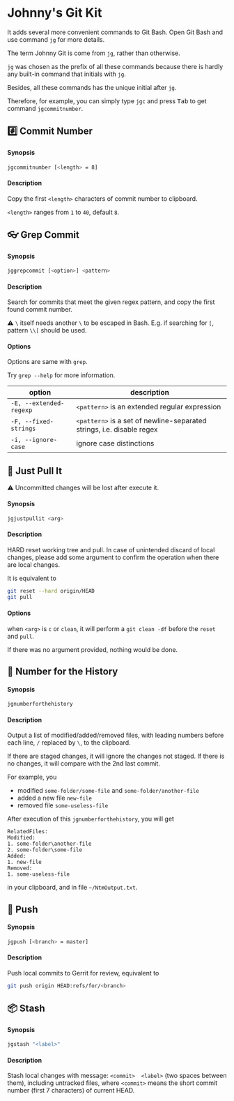 # Johnny's Git Kit

It adds several more convenient commands to Git Bash. Open Git Bash and use command `jg` for more details.

The term Johnny Git is come from `jg`, rather than otherwise.

`jg` was chosen as the prefix of all these commands because there is hardly any built-in command that initials with `jg`.

Besides, all these commands has the unique initial after `jg`.

Therefore, for example, you can simply type `jgc` and press <kbd>Tab</kbd> to get command `jgcommitnumber`.



## :hash: Commit Number

#### Synopsis

```bash
jgcommitnumber [<length> = 8]
```

#### Description

Copy the first `<length>` characters of commit number to clipboard.

`<length>` ranges from `1` to `40`, default `8`.



## :eyeglasses: Grep Commit

#### Synopsis

```bash
jggrepcommit [<option>] <pattern>
```

#### Description

Search for commits that meet the given regex pattern, and copy the first found commit number.

:warning: `\` itself needs another `\` to be escaped in Bash. E.g. if searching for `[`, pattern `\\[` should be used.

#### Options

Options are same with `grep`.

Try `grep --help` for more information.

| option                  | description                                                  |
| ----------------------- | ------------------------------------------------------------ |
| `-E, --extended-regexp` | `<pattern>` is an extended regular expression                |
| `-F, --fixed-strings`   | `<pattern>` is a set of newline-separated strings, i.e. disable regex |
| `-i, --ignore-case`     | ignore case distinctions                                     |



## :punch: Just Pull It

:warning: Uncommitted changes will be lost after execute it.

#### Synopsis

```bash
jgjustpullit <arg>
```

#### Description

HARD reset working tree and pull. In case of unintended discard of local changes, please add some argument to confirm the operation when there are local changes.

It is equivalent to

```bash
git reset --hard origin/HEAD
git pull
```

#### Options

when `<arg>` is `c` or `clean`, it will perform a `git clean -df` before the `reset` and `pull`.

If there was no argument provided, nothing would be done.



## :musical_note: Number for the History

#### Synopsis

```bash
jgnumberforthehistory
```

#### Description

Output a list of modified/added/removed files, with leading numbers before each line, `/` replaced by `\`, to the clipboard.

If there are staged changes, it will ignore the changes not staged. If there is no changes, it will compare with the 2nd last commit.

For example, you

* modified `some-folder/some-file` and `some-folder/another-file`
* added a new file `new-file`
* removed file `some-useless-file`

After execution of this `jgnumberforthehistory`, you will get

```
RelatedFiles:
Modified:
1. some-folder\another-file
2. some-folder\some-file
Added:
1. new-file
Removed:
1. some-useless-file
```

in your clipboard, and in file `~/NtmOutput.txt`.



## :e-mail: Push

#### Synopsis

```bash
jgpush [<branch> = master]
```

#### Description

Push local commits to Gerrit for review, equivalent to

```bash
git push origin HEAD:refs/for/<branch>
```



## :package: Stash

#### Synopsis

```bash
jgstash "<label>"
```

#### Description

Stash local changes with message: `<commit>  <label>` (two spaces between them), including untracked files, where `<commit>` means the short commit number (first 7 characters) of current HEAD.
